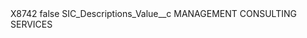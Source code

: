 <?xml version="1.0" encoding="UTF-8"?>
<CustomMetadata xmlns="http://soap.sforce.com/2006/04/metadata" xmlns:xsi="http://www.w3.org/2001/XMLSchema-instance" xmlns:xsd="http://www.w3.org/2001/XMLSchema">
    <label>X8742</label>
    <protected>false</protected>
    <values>
        <field>SIC_Descriptions_Value__c</field>
        <value xsi:type="xsd:string">MANAGEMENT CONSULTING SERVICES</value>
    </values>
</CustomMetadata>
